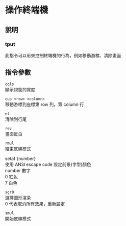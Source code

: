 # 操作終端機

## 說明

### tput

此指令可以用來控制終端機的行為，例如移動游標、清除畫面

## 指令參數

`cols`  
顯示視窗的寬度

`cup <row> <column>`  
移動游標到座標第 row 列，第 column 行

`el`  
清除到行尾

`rev`  
畫面反白

`rmul`  
結束底線模式

setaf {number}  
使用 ANSI escape code 設定前景\(字型\)顏色  
number 數字  
0 紅色  
7 白色

`sgr0`  
選擇圖形渲染  
0 代表取消所有效果，重新設定

`smul`  
開始底線模式





